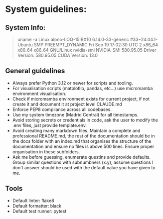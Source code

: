 # System guidelines:
## System Info:
> uname -a 
> Linux alono-LOQ-15IRX10 6.14.0-33-generic #33~24.04.1-Ubuntu SMP PREEMPT_DYNAMIC Fri Sep 19 17:02:30 UTC 2 x86_64 x86_64 x86_64 GNU/Linux
> nvidia-smi
> NVIDIA-SMI 580.95.05              Driver Version: 580.95.05      CUDA Version: 13.0


## General guidelines
- Always prefer Python 3.12 or newer for scripts and tooling.
- For visualisation scripts (matplotlib, pandas, etc...) use micromamba environment visualisation.
- Check if micromamba environment exists for current project, if not create it and document it at project level CLAUDE.md
- Enforce PEP8 compliance across all codebases.
- Use my system timezone (Madrid Central) for all timestamps.
- Avoid storing secrets or credentials in code, ask the user to modify the .env files, just provide template.env.
- Avoid creating many markdown files. Maintain a complete and professional README.md, the rest of the documentation should be in the docs folder with an index.md that organises the structure of the documentation and ensure no files is above 500 lines. Ensure proper organisation in these subfolders.
- Ask me before guessing, enumerate questins and provide defaults. Group similar questions with subnumbners (x.y), assume questions I don't answer should be used with the default value you have given to me.

## Tools
- Default linter: flake8
- Default formatter: black
- Default test runner: pytest